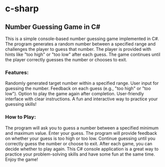 # c-sharp

## Number Guessing Game in C# 
This is a simple console-based number guessing game implemented in C#. The program generates a random number between a specified range and challenges the player to guess that number. The player is provided with hints like "too high" or "too low" after each guess. The game continues until the player correctly guesses the number or chooses to exit.

### Features:
Randomly generated target number within a specified range.
User input for guessing the number.
Feedback on each guess (e.g., "too high" or "too low").
Option to play the game again after completion.
User-friendly interface with clear instructions.
A fun and interactive way to practice your guessing skills!

### How to Play:
The program will ask you to guess a number between a specified minimum and maximum value.
Enter your guess.
The program will provide feedback on whether your guess is too high or too low.
Continue guessing until you correctly guess the number or choose to exit.
After each game, you can decide whether to play again.
This C# console application is a great way to practice your problem-solving skills and have some fun at the same time. Enjoy the game!

